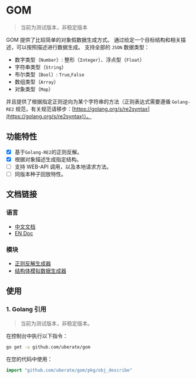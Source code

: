 # GOM

> 当前为测试版本，非稳定版本

GOM 提供了比较简单的对象假数据生成方式。
通过给定一个目标结构和相关描述，可以按照描述进行数据生成。
支持全部的 `JSON` 数据类型：

- 数字类型（`Number`）: 整形（`Integer`）、浮点型（`Float`）
- 字符串类型（`String`）
- 布尔类型（`Bool`）: `True`,`False`
- 数组类型（`Array`）
- 对象类型（`Map`）

并且提供了根据指定正则逆向为某个字符串的方法（正则表达式需要遵循 `Golang-RE2`
规范，有关规范请移步：[https://golang.org/s/re2syntax](https://golang.org/s/re2syntax)）。

## 功能特性

- [x] 基于`Golang-RE2`的正则反解。
- [x] 根据对象描述生成指定结构。
- [ ] 支持 WEB-API 调用，以及本地请求方法。
- [ ] 同版本种子回放特性。

## 文档链接

### 语言

- [中文文档](./README.md)
- [EN Doc](./docs/en/README.md)

### 模块

- [正则反解生成器]()
- [结构体模拟数据生成器]()

## 使用

### 1. Golang 引用

> 当前为测试版本，非稳定版本。

在控制台中执行以下指令：

```bash 
go get -u github.com/uberate/gom
```

在您的代码中使用：

```go
import "github.com/uberate/gom/pkg/obj_describe"
```